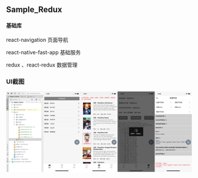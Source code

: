 ## Sample_Redux

#### 基础库

 react-navigation  页面导航

 react-native-fast-app 基础服务

 redux 、react-redux  数据管理

### UI截图

<img src="https://github.com/chende008/Sample_Redux/blob/master/images/react_native_redux.jpg">

